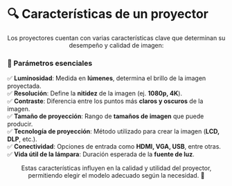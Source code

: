 # 🔍 Características de un proyector  

<p align= "center">
Los proyectores cuentan con varias características clave que determinan su desempeño y calidad de imagen:  
</p>

### 📌 Parámetros esenciales  

✅ **Luminosidad**: Medida en **lúmenes**, determina el brillo de la imagen proyectada.  
✅ **Resolución**: Define la **nitidez** de la imagen (ej. **1080p, 4K**).  
✅ **Contraste**: Diferencia entre los puntos más **claros y oscuros** de la imagen.  
✅ **Tamaño de proyección**: Rango de **tamaños de imagen** que puede producir.  
✅ **Tecnología de proyección**: Método utilizado para crear la imagen (**LCD, DLP**, etc.).  
✅ **Conectividad**: Opciones de entrada como **HDMI, VGA, USB**, entre otras.  
✅ **Vida útil de la lámpara**: Duración esperada de la **fuente de luz**.  

<p align="center">
Estas características influyen en la calidad y utilidad del proyector, permitiendo elegir el modelo adecuado según la necesidad. 🎥  
</p>
